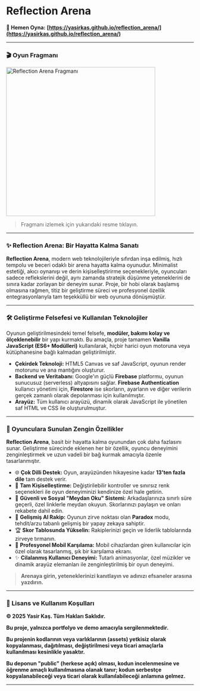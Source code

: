  # Reflection Arena

**🚀 Hemen Oyna:** **[https://yasirkas.github.io/reflection_arena/](https://yasirkas.github.io/reflection_arena/)**

---

### 🎬 Oyun Fragmanı
<a href="https://www.youtube.com/watch?v=Q1YS0X-EvJ8" target="_blank">
  <img src="https://github.com/user-attachments/assets/576e0442-a992-42ce-930b-326c2d6a5fa9" alt="Reflection Arena Fragmanı" width="400">
</a>

> Fragmanı izlemek için yukarıdaki resme tıklayın.

---

### **✨ Reflection Arena: Bir Hayatta Kalma Sanatı**

**Reflection Arena**, modern web teknolojileriyle sıfırdan inşa edilmiş, hızlı tempolu ve beceri odaklı bir arena hayatta kalma oyunudur. Minimalist estetiği, akıcı oynanışı ve derin kişiselleştirirme seçenekleriyle, oyuncuları sadece reflekslerini değil, aynı zamanda stratejik düşünme yeteneklerini de sınıra kadar zorlayan bir deneyim sunar. Proje, bir hobi olarak başlamış olmasına rağmen, titiz bir geliştirme süreci ve profesyonel özellik entegrasyonlarıyla tam teşekküllü bir web oyununa dönüşmüştür.

---

### **🛠️ Geliştirme Felsefesi ve Kullanılan Teknolojiler**

Oyunun geliştirilmesindeki temel felsefe, **modüler, bakımı kolay ve ölçeklenebilir** bir yapı kurmaktı. Bu amaçla, proje tamamen **Vanilla JavaScript (ES6+ Modülleri)** kullanılarak, hiçbir harici oyun motoruna veya kütüphanesine bağlı kalmadan geliştirilmiştir.

*   **Çekirdek Teknoloji:** HTML5 Canvas ve saf JavaScript, oyunun render motorunu ve ana mantığını oluşturur.
*   **Backend ve Veritabanı:** Google'ın güçlü **Firebase** platformu, oyunun sunucusuz (serverless) altyapısını sağlar. **Firebase Authentication** kullanıcı yönetimi için, **Firestore** ise skorların, ayarların ve diğer verilerin gerçek zamanlı olarak depolanması için kullanılmıştır.
*   **Arayüz:** Tüm kullanıcı arayüzü, dinamik olarak JavaScript ile yönetilen saf HTML ve CSS ile oluşturulmuştur.

---

### **🌟 Oyunculara Sunulan Zengin Özellikler**

**Reflection Arena**, basit bir hayatta kalma oyunundan çok daha fazlasını sunar. Geliştirme sürecinde eklenen her bir özellik, oyuncu deneyimini zenginleştirmek ve uzun vadeli bir bağ kurmak amacıyla özenle tasarlanmıştır.

*   🌐 **Çok Dilli Destek:** Oyun, arayüzünden hikayesine kadar **13'ten fazla dile** tam destek verir.
*   🎨 **Tam Kişiselleştirme:** Değiştirilebilir kontroller ve sınırsız renk seçenekleri ile oyun deneyiminizi kendinize özel hale getirin.
*   🔗 **Güvenli ve Sosyal "Meydan Oku" Sistemi:** Arkadaşlarınıza sınırlı süre geçerli, özel linklerle meydan okuyun. Skorlarınızı paylaşın ve onları rekabete dahil edin.
*   🤖 **Gelişmiş AI Rakip:** Oyunun zirve noktası olan **Paradox** modu, tehdit/arzu tabanlı gelişmiş bir yapay zekaya sahiptir.
*   🏆 **Skor Tablosunda Yükselin:** Rakiplerinizi geçin ve liderlik tablolarında zirveye tırmanın.
*   📱 **Profesyonel Mobil Karşılama:** Mobil cihazlardan giren kullanıcılar için özel olarak tasarlanmış, şık bir karşılama ekranı.
*   ✨ **Cilalanmış Kullanıcı Deneyimi:** Tutarlı animasyonlar, özel müzikler ve dinamik arayüz elemanları ile zenginleştirilmiş bir oyun deneyimi.

> **Arenaya girin, yeteneklerinizi kanıtlayın ve adınızı efsaneler arasına yazdırın.**

---

### **📜 Lisans ve Kullanım Koşulları**

**© 2025 Yasir Kaş. Tüm Hakları Saklıdır.**

**Bu proje, yalnızca portfolyo ve demo amacıyla sergilenmektedir.**

**Bu projenin kodlarının veya varlıklarının (assets) yetkisiz olarak kopyalanması, dağıtılması, değiştirilmesi veya ticari amaçlarla kullanılması kesinlikle yasaktır.**

**Bu deponun "public" (herkese açık) olması, kodun incelenmesine ve öğrenme amaçlı kullanılmasına olanak tanır; kodun serbestçe kopyalanabileceği veya ticari olarak kullanılabileceği anlamına gelmez.**

---
